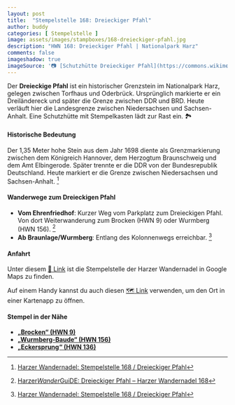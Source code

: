 ```yaml
---
layout: post
title:  "Stempelstelle 168: Dreieckiger Pfahl"
author: buddy
categories: [ Stempelstelle ]
image: assets/images/stampboxes/168-dreieckiger-pfahl.jpg
description: "HWN 168: Dreieckiger Pfahl | Nationalpark Harz"
comments: false
imageshadow: true
imageSource: '📷 [Schutzhütte Dreieckiger Pfahl](https://commons.wikimedia.org/wiki/File:Schutzh%C3%BCtte_Dreieckiger_Pfahl.jpg) von <a href="//commons.wikimedia.org/w/index.php?title=User:Frank_Hebestreit&amp;action=edit&amp;redlink=1" class="new" title="User:Frank Hebestreit (page does not exist)">Frank Hebestreit</a> unter Lizenz [CC BY-SA 4.0](https://creativecommons.org/licenses/by-sa/4.0)'
---
```


Der **Dreieckige Pfahl** ist ein historischer Grenzstein im Nationalpark Harz, gelegen zwischen Torfhaus und Oderbrück. Ursprünglich markierte er ein Dreiländereck und später die Grenze zwischen DDR und BRD. Heute verläuft hier die Landesgrenze zwischen Niedersachsen und Sachsen-Anhalt. Eine Schutzhütte mit Stempelkasten lädt zur Rast ein. 🏞️

#### Historische Bedeutung

Der 1,35 Meter hohe Stein aus dem Jahr 1698 diente als Grenzmarkierung zwischen dem Königreich Hannover, dem Herzogtum Braunschweig und dem Amt Elbingerode. Später trennte er die DDR von der Bundesrepublik Deutschland. Heute markiert er die Grenze zwischen Niedersachsen und Sachsen-Anhalt. [^1]

#### Wanderwege zum Dreieckigen Pfahl

- **Vom Ehrenfriedhof**: Kurzer Weg vom Parkplatz zum Dreieckigen Pfahl. Von dort Weiterwanderung zum Brocken (HWN 9) oder Wurmberg (HWN 156). [^2]
- **Ab Braunlage/Wurmberg**: Entlang des Kolonnenwegs erreichbar. [^1]

#### Anfahrt

Unter diesem [📍 Link](https://www.google.com/maps/dir/?api=1&origin=&destination=51.78133%2C%2010.58055) ist die Stempelstelle der Harzer Wandernadel in Google Maps zu finden.

<div class="android-only">
  Auf einem Handy kannst du auch diesen 
  <a href="geo:51.78133,10.58055">🗺️ Link</a> 
  verwenden, um den Ort in einer Kartenapp zu öffnen.
  <p></p>
</div>

#### Stempel in der Nähe

- [**„Brocken“ (HWN 9)**](/stempelstelle-009-brockenhaus)
- [**„Wurmberg-Baude“ (HWN 156)**](/stempelstelle-156-wurmberg-baude)
- [**„Eckersprung“ (HWN 136)**](/stempelstelle-136-eckersprung)

[^1]: [Harzer Wandernadel: Stempelstelle 168 / Dreieckiger Pfahl](https://www.harzer-wandernadel.de/stempelstellen/uebersichtskarte/stempelstelle-168-dreieckiger-pfahl/)
[^2]: [Harzer*Wander*GuiDE: Dreieckiger Pfahl – Harzer Wandernadel 168](https://www.harzer-wander-gui.de/harzer-wandernadel/168-dreieckiger-pfahl/)
